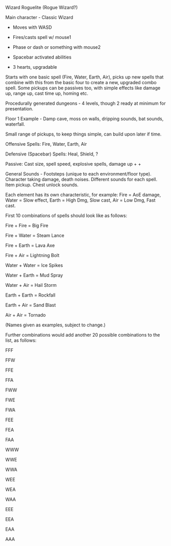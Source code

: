Wizard Roguelite (Rogue Wizard?)

Main character - Classic Wizard

-   Moves with WASD

-   Fires/casts spell w/ mouse1

-   Phase or dash or something with mouse2

-   Spacebar activated abilities

-   3 hearts, upgradable

Starts with one basic spell (Fire, Water, Earth, Air), picks up new spells that combine with this from the basic four to create a new, upgraded combo spell. Some pickups can be passives too, with simple effects like damage up, range up, cast time up, homing etc.

Procedurally generated dungeons - 4 levels, though 2 ready at minimum for presentation.

Floor 1 Example - Damp cave, moss on walls, dripping sounds, bat sounds, waterfall.

Small range of pickups, to keep things simple, can build upon later if time.

Offensive Spells: Fire, Water, Earth, Air

Defensive (Spacebar) Spells: Heal, Shield, ?

Passive: Cast size, spell speed, explosive spells, damage up + +

General Sounds - Footsteps (unique to each environment/floor type). Character taking damage, death noises. Different sounds for each spell. Item pickup. Chest unlock sounds.

Each element has its own characteristic, for example: Fire = AoE damage, Water = Slow effect, Earth = High Dmg, Slow cast, Air = Low Dmg, Fast cast.

First 10 combinations of spells should look like as follows:

Fire + Fire = Big Fire

Fire + Water = Steam Lance

Fire + Earth = Lava Axe

Fire + Air = Lightning Bolt

Water + Water = Ice Spikes

Water + Earth = Mud Spray

Water + Air = Hail Storm

Earth + Earth = Rockfall

Earth + Air = Sand Blast

Air + Air = Tornado

(Names given as examples, subject to change.)

Further combinations would add another 20 possible combinations to the list, as follows:

FFF

FFW

FFE

FFA

FWW

FWE

FWA

FEE

FEA

FAA

WWW

WWE

WWA

WEE

WEA

WAA

EEE

EEA

EAA

AAA
